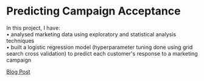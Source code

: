 # Predicting Campaign Acceptance 

In this project, I have: <br />
• analysed marketing data using exploratory and statistical analysis techniques <br />
• built a logistic regression model (hyperparameter tuning done using grid search cross validation) to predict each customer's response to a marketing campaign 

[Blog Post](https://sigma-nitt.medium.com/marketing-analytics-17b0c4720440)
